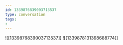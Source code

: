 ```yaml
---
id: 1339876839003713537
type: conversation
tags:
- 
---
```

![[1339876839003713537]]
![[1339878131398688774]]

